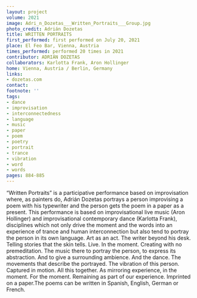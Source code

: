 ```yaml
---
layout: project
volume: 2021
image: Adri_n_Dozetas___Written_Portraits___Group.jpg
photo_credit: Adrián Dozetas
title: WRITTEN PORTRAITS
first_performed: first performed on July 20, 2021
place: El Feo Bar, Vienna, Austria
times_performed: performed 20 times in 2021
contributor: ADRIÁN DOZETAS
collaborators: Karlotta Frank, Aron Hollinger
home: Vienna, Austria / Berlin, Germany
links:
- dozetas.com
contact:
footnote: ''
tags:
- dance
- improvisation
- interconnectedness
- language
- music
- paper
- poem
- poetry
- portrait
- trance
- vibration
- word
- words
pages: 884-885
---
```


“Written Portraits” is a participative performance based on improvisation where, as painters do, Adrián Dozetas portrays a person improvising a poem with his typewriter and the person gets the poem in a paper as a present. This performance is based on improvisational live music (Aron Hollinger) and improvisational contemporary dance (Karlotta Frank), disciplines which not only drive the moment and the words into an experience of trance and human interconnection but also tend to portray the person in its own language. Art as an act. The writer beyond his desk. Telling stories that the skin tells. Live. In the moment. Creating with no premeditation. The music there to portray the person, to express its abstraction. And to give a surrounding ambience. And the dance. The movements that describe the portrayed. The vibration of this person. Captured in motion. All this together. As mirroring experience, in the moment. For the moment. Remaining as part of our experience. Imprinted on a paper.The poems can be written in Spanish, English, German or French.